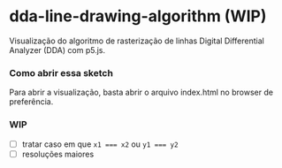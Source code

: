 # dda-line-drawing-algorithm (WIP)

Visualização do algoritmo de rasterização de linhas Digital Differential Analyzer (DDA) com p5.js.

### Como abrir essa sketch

Para abrir a visualização, basta abrir o arquivo index.html no browser de preferência.

### WIP

- [ ] tratar caso em que `x1 === x2` ou `y1 === y2`
- [ ] resoluções maiores
